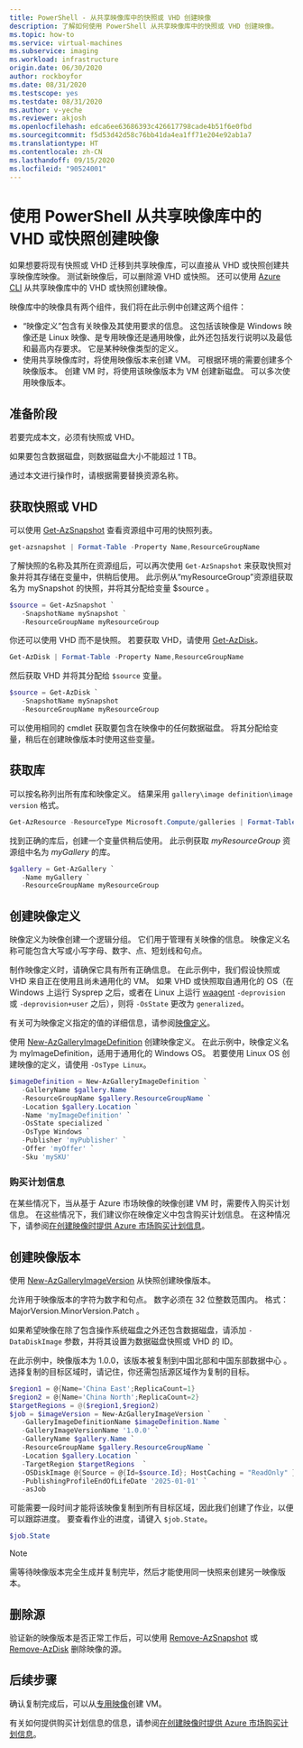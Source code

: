 ```yaml
---
title: PowerShell - 从共享映像库中的快照或 VHD 创建映像
description: 了解如何使用 PowerShell 从共享映像库中的快照或 VHD 创建映像。
ms.topic: how-to
ms.service: virtual-machines
ms.subservice: imaging
ms.workload: infrastructure
origin.date: 06/30/2020
author: rockboyfor
ms.date: 08/31/2020
ms.testscope: yes
ms.testdate: 08/31/2020
ms.author: v-yeche
ms.reviewer: akjosh
ms.openlocfilehash: edca6ee63686393c426617798cade4b51f6e0fbd
ms.sourcegitcommit: f5d53d42d58c76bb41da4ea1ff71e204e92ab1a7
ms.translationtype: HT
ms.contentlocale: zh-CN
ms.lasthandoff: 09/15/2020
ms.locfileid: "90524001"
---
```

<!--Verified Successfully-->
# <a name="create-an-image-from-a-vhd-or-snapshot-in-a-shared-image-gallery-using-powershell"></a>使用 PowerShell 从共享映像库中的 VHD 或快照创建映像

如果想要将现有快照或 VHD 迁移到共享映像库，可以直接从 VHD 或快照创建共享映像库映像。 测试新映像后，可以删除源 VHD 或快照。 还可以使用 [Azure CLI](image-version-snapshot-cli.md) 从共享映像库中的 VHD 或快照创建映像。

映像库中的映像具有两个组件，我们将在此示例中创建这两个组件：
- “映像定义”包含有关映像及其使用要求的信息。 这包括该映像是 Windows 映像还是 Linux 映像、是专用映像还是通用映像，此外还包括发行说明以及最低和最高内存要求。 它是某种映像类型的定义。 
- 使用共享映像库时，将使用映像版本来创建 VM。 可根据环境的需要创建多个映像版本。 创建 VM 时，将使用该映像版本为 VM 创建新磁盘。 可以多次使用映像版本。

## <a name="before-you-begin"></a>准备阶段

若要完成本文，必须有快照或 VHD。 

如果要包含数据磁盘，则数据磁盘大小不能超过 1 TB。

通过本文进行操作时，请根据需要替换资源名称。

## <a name="get-the-snapshot-or-vhd"></a>获取快照或 VHD

可以使用 [Get-AzSnapshot](https://docs.microsoft.com/powershell/module/az.compute/get-azsnapshot) 查看资源组中可用的快照列表。 

```powershell
get-azsnapshot | Format-Table -Property Name,ResourceGroupName
```

了解快照的名称及其所在资源组后，可以再次使用 `Get-AzSnapshot` 来获取快照对象并将其存储在变量中，供稍后使用。 此示例从“myResourceGroup”资源组获取名为 mySnapshot 的快照，并将其分配给变量 $source 。 

```powershell
$source = Get-AzSnapshot `
   -SnapshotName mySnapshot `
   -ResourceGroupName myResourceGroup
```

你还可以使用 VHD 而不是快照。 若要获取 VHD，请使用 [Get-AzDisk](https://docs.microsoft.com/powershell/module/az.compute/get-azdisk)。 

```powershell
Get-AzDisk | Format-Table -Property Name,ResourceGroupName
```

然后获取 VHD 并将其分配给 `$source` 变量。

```powershell
$source = Get-AzDisk `
   -SnapshotName mySnapshot
   -ResourceGroupName myResourceGroup
```

可以使用相同的 cmdlet 获取要包含在映像中的任何数据磁盘。 将其分配给变量，稍后在创建映像版本时使用这些变量。

## <a name="get-the-gallery"></a>获取库

可以按名称列出所有库和映像定义。 结果采用 `gallery\image definition\image version` 格式。

```powershell
Get-AzResource -ResourceType Microsoft.Compute/galleries | Format-Table
```

找到正确的库后，创建一个变量供稍后使用。 此示例获取 *myResourceGroup* 资源组中名为 *myGallery* 的库。

```powershell
$gallery = Get-AzGallery `
   -Name myGallery `
   -ResourceGroupName myResourceGroup
```

## <a name="create-an-image-definition"></a>创建映像定义 

映像定义为映像创建一个逻辑分组。 它们用于管理有关映像的信息。 映像定义名称可能包含大写或小写字母、数字、点、短划线和句点。 

制作映像定义时，请确保它具有所有正确信息。 在此示例中，我们假设快照或 VHD 来自正在使用且尚未通用化的 VM。 如果 VHD 或快照取自通用化的 OS（在 Windows 上运行 Sysprep 之后，或者在 Linux 上运行 [waagent](https://github.com/Azure/WALinuxAgent) `-deprovision` 或 `-deprovision+user` 之后），则将 `-OsState` 更改为 `generalized`。 

有关可为映像定义指定的值的详细信息，请参阅[映像定义](./windows/shared-image-galleries.md#image-definitions)。

使用 [New-AzGalleryImageDefinition](https://docs.microsoft.com/powershell/module/az.compute/new-azgalleryimageversion) 创建映像定义。 在此示例中，映像定义名为 myImageDefinition，适用于通用化的 Windows OS。 若要使用 Linux OS 创建映像的定义，请使用 `-OsType Linux`。 

```powershell
$imageDefinition = New-AzGalleryImageDefinition `
   -GalleryName $gallery.Name `
   -ResourceGroupName $gallery.ResourceGroupName `
   -Location $gallery.Location `
   -Name 'myImageDefinition' `
   -OsState specialized `
   -OsType Windows `
   -Publisher 'myPublisher' `
   -Offer 'myOffer' `
   -Sku 'mySKU'
```

### <a name="purchase-plan-information"></a>购买计划信息

在某些情况下，当从基于 Azure 市场映像的映像创建 VM 时，需要传入购买计划信息。 在这些情况下，我们建议你在映像定义中包含购买计划信息。 在这种情况下，请参阅[在创建映像时提供 Azure 市场购买计划信息](marketplace-images.md)。

## <a name="create-an-image-version"></a>创建映像版本

使用 [New-AzGalleryImageVersion](https://docs.microsoft.com/powershell/module/az.compute/new-azgalleryimageversion) 从快照创建映像版本。 

允许用于映像版本的字符为数字和句点。 数字必须在 32 位整数范围内。 格式：MajorVersion.MinorVersion.Patch  。

如果希望映像在除了包含操作系统磁盘之外还包含数据磁盘，请添加 `-DataDiskImage` 参数，并将其设置为数据磁盘快照或 VHD 的 ID。

在此示例中，映像版本为 1.0.0，该版本被复制到中国北部和中国东部数据中心  。 选择复制的目标区域时，请记住，你还需包括源区域作为复制的目标。

```powershell
$region1 = @{Name='China East';ReplicaCount=1}
$region2 = @{Name='China North';ReplicaCount=2}
$targetRegions = @($region1,$region2)
$job = $imageVersion = New-AzGalleryImageVersion `
   -GalleryImageDefinitionName $imageDefinition.Name `
   -GalleryImageVersionName '1.0.0' `
   -GalleryName $gallery.Name `
   -ResourceGroupName $gallery.ResourceGroupName `
   -Location $gallery.Location `
   -TargetRegion $targetRegions  `
   -OSDiskImage @{Source = @{Id=$source.Id}; HostCaching = "ReadOnly" } `
   -PublishingProfileEndOfLifeDate '2025-01-01' `
   -asJob 
```

可能需要一段时间才能将该映像复制到所有目标区域，因此我们创建了作业，以便可以跟踪进度。 要查看作业的进度，请键入 `$job.State`。

```powershell
$job.State
```

> [!NOTE]
> 需等待映像版本完全生成并复制完毕，然后才能使用同一快照来创建另一映像版本。 

<!--Not Availale on  by adding `--storage-account-type standard_zrs` when you create the image version.-->
<!--Not Available on , or [Zone Redundant Storage](/storage/common/storage-redundancy-zrs)-->

## <a name="delete-the-source"></a>删除源

验证新的映像版本是否正常工作后，可以使用 [Remove-AzSnapshot](https://docs.microsoft.com/powershell/module/Az.Compute/Remove-AzSnapshot) 或 [Remove-AzDisk](https://docs.microsoft.com/powershell/module/az.compute/remove-azdisk) 删除映像的源。

## <a name="next-steps"></a>后续步骤

确认复制完成后，可以从[专用映像](vm-specialized-image-version-powershell.md)创建 VM。

有关如何提供购买计划信息的信息，请参阅[在创建映像时提供 Azure 市场购买计划信息](marketplace-images.md)。

<!-- Update_Description: new article about image version snapshot powershell -->
<!--NEW.date: 08/31/2020-->